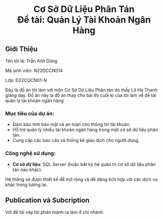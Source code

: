 <h1 align="center"> Cơ Sở Dữ Liệu Phân Tán <br/>
Đề tài: Quản Lý Tài Khoản Ngân Hàng </h1>

## Giới Thiệu
Tên tôi là: Trần Anh Dũng 

Mã sinh viên: N22DCCN014

Lớp: D22CQCN01-N 

Đây là đồ án tôi làm với môn Cơ Sở Dữ Liệu Phân tán do thầy Lê Hà Thanh giảng dạy. Đồ án này là đồ án thay cho bài thi cuối kì của tôi làm về đề tài quản lý tài khoản ngân hàng 

### Mục tiêu của dự án:
- Đảm bảo tính bảo mật và an toàn cho thông tin tài khoản.
- Hỗ trợ quản lý nhiều tài khoản ngân hàng trong một cơ sở dữ liệu phân tán.
- Cung cấp các báo cáo và thống kê giao dịch cho người dùng. 

### Công nghệ sử dụng:
- **Cơ sở dữ liệu**: SQL Server (hoặc bất kỳ hệ quản trị cơ sở dữ liệu phân tán nào khác).


Hệ thống sẽ được thiết kế để mở rộng và dễ dàng tích hợp với các dịch vụ khác trong tương lai.
## Publication và Subcription 
Với đề tài này tôi phân mảnh ra làm 4 chi nhánh. 
